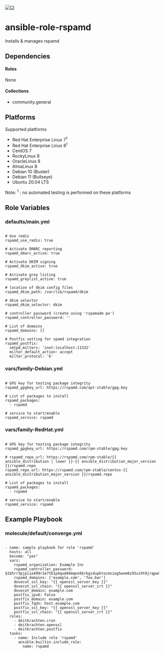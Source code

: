 [![CI](https://github.com/de-it-krachten/ansible-role-rspamd/workflows/CI/badge.svg?event=push)](https://github.com/de-it-krachten/ansible-role-rspamd/actions?query=workflow%3ACI)


# ansible-role-rspamd

Installs & manages rspamd 



## Dependencies

#### Roles
None

#### Collections
- community.general

## Platforms

Supported platforms

- Red Hat Enterprise Linux 7<sup>1</sup>
- Red Hat Enterprise Linux 8<sup>1</sup>
- CentOS 7
- RockyLinux 8
- OracleLinux 8
- AlmaLinux 8
- Debian 10 (Buster)
- Debian 11 (Bullseye)
- Ubuntu 20.04 LTS

Note:
<sup>1</sup> : no automated testing is performed on these platforms

## Role Variables
### defaults/main.yml
<pre><code>
# Use redis
rspamd_use_redis: true

# Activate DMARC reporting
rspamd_dmarc_active: true

# Activate DKIM signing
rspamd_dkim_active: true

# Activate grey listing
rspamd_greylist_active: true

# location of dkim config files
rspamd_dkim_path: /var/lib/rspamd/dkim

# dkim selector
rspamd_dkim_selector: dkim

# controller password (create using 'rspamadm pw')
rspamd_controller_password: ''

# List of domains
rspamd_domains: []

# Postfix setting for spamd integration
rspamd_postfix:
  smtpd_milters: 'inet:localhost:11332'
  milter_default_action: accept
  milter_protocol: '6'
</pre></code>


### vars/family-Debian.yml
<pre><code>
# GPG key for testing package integrity
rspamd_gpgkey_url: https://rspamd.com/apt-stable/gpg.key

# List of packages to install
rspamd_packages:
  - rspamd

# service to start/enable
rspamd_service: rspamd
</pre></code>

### vars/family-RedHat.yml
<pre><code>
# GPG key for testing package integrity
rspamd_gpgkey_url: https://rspamd.com/rpm-stable/gpg.key

# rspamd_repo_url: https://rspamd.com/rpm-stable/{{ ansible_distribution | lower }}-{{ ansible_distribution_major_version }}/rspamd.repo
rspamd_repo_url: https://rspamd.com/rpm-stable/centos-{{ ansible_distribution_major_version }}/rspamd.repo

# List of packages to install
rspamd_packages:
  - rspamd

# service to start/enable
rspamd_service: rspamd
</pre></code>



## Example Playbook
### molecule/default/converge.yml
<pre><code>
- name: sample playbook for role 'rspamd'
  hosts: all
  become: "yes"
  vars:
    rspamd_organization: Example Inc
    rspamd_controller_password: $2$hrr3pjpiie499r1e7tb1p4qxm84mqeo9$rkgidupktocmsiog5wnm6z93ui9t8jrqpw8ta4sq8dty6djo5bdb
    rspamd_domains: ['example.com', 'foo.bar']
    dovecot_ssl_key: "{{ openssl_server_key }}"
    dovecot_ssl_chain: "{{ openssl_server_crt }}"
    dovecot_domain: example.com
    postfix_ipv6: False
    postfix_domain: example.com
    postfix_fqdn: host.example.com
    postfix_ssl_key: "{{ openssl_server_key }}"
    postfix_ssl_chain: "{{ openssl_server_crt }}"
  roles:
    - deitkrachten.cron
    - deitkrachten.openssl
    - deitkrachten.postfix
  tasks:
    - name: Include role 'rspamd'
      ansible.builtin.include_role:
        name: rspamd
</pre></code>
